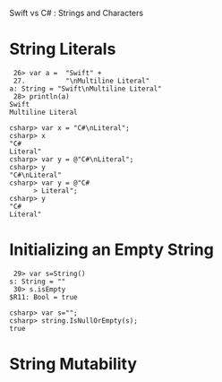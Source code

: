 Swift vs C# : Strings and Characters

# String Literals

~~~
 26> var a =  "Swift" + 
 27.          "\nMultiline Literal"
a: String = "Swift\nMultiline Literal"
 28> println(a)
Swift
Multiline Literal
~~~

~~~
csharp> var x = "C#\nLiteral";
csharp> x
"C#
Literal"
csharp> var y = @"C#\nLiteral";
csharp> y
"C#\nLiteral"
csharp> var y = @"C#
      > Literal";
csharp> y
"C#
Literal"
~~~


# Initializing an Empty String


~~~
 29> var s=String()
s: String = ""
 30> s.isEmpty
$R11: Bool = true
~~~

~~~
csharp> var s="";
csharp> string.IsNullOrEmpty(s);
true
~~~

# String Mutability


~~~


